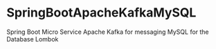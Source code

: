 # SpringBootApacheKafkaMySQL

Spring Boot Micro Service
Apache Kafka for messaging
MySQL for the Database
Lombok
